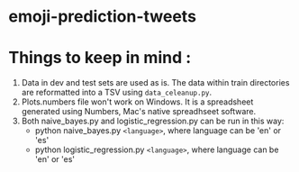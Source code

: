 # emoji-prediction-tweets

# Things to keep in mind : 

1. Data in dev and test sets are used as is. The data within train directories are reformatted into a TSV using `data_celeanup.py`.
2. Plots.numbers file won't work on Windows. It is a spreadsheet generated using Numbers, Mac's native spreadhseet software.
3. Both naive_bayes.py and logistic_regression.py can be run in this way:
    - python naive_bayes.py `<language>`, where language can be 'en' or 'es' 
    - python logistic_regression.py `<language>`, where language can be 'en' or 'es' 
